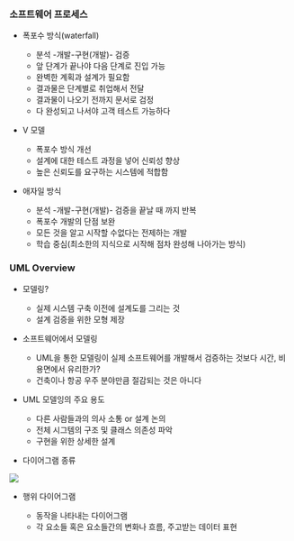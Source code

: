 ### 소프트웨어 프로세스

- 폭포수 방식(waterfall)
  - 분석 -개발-구현(개발)- 검증 
  - 앞 단계가 끝나야 다음 단계로 진입 가능
  - 완벽한 계획과 설계가 필요함
  - 결과물은 단계별로 취업해서 전달
  - 결과물이 나오기 전까지 문서로 검정
  - 다 완성되고 나서야 고객 테스트 가능하다

- V 모델

  - 폭포수 방식 개선
  - 설계에 대한 테스트 과정을 넣어 신뢰성 향상
  - 높은 신뢰도를 요구하는 시스템에 적합함

- 애자일 방식

  - 분석 -개발-구현(개발)- 검증을 끝날 때 까지 반복
  - 폭포수 개발의 단점 보완
  - 모든 것을 알고 시작할 수없다는 전제하는 개발
  - 학습 중심(최소한의 지식으로 시작해 점차 완성해 나아가는 방식)

  

  

### UML Overview

- 모델링?
  - 실제 시스템 구축 이전에 설계도를 그리는 것
  - 설계 검증을 위한 모형 제장
- 소프트웨어에서 모델링
  - UML을 통한 모델링이 실제 소프트웨어를 개발해서 검증하는 것보다 시간, 비용면에서 유리한가?
  - 건축이나 항공 우주 분야만큼 절감되는 것은 아니다

- UML 모델잉의 주요 용도
  - 다른 사람들과의 의사 소통 or 설계 논의
  - 전체 시그템의 구조 및 클래스 의존성 파악
  - 구현을 위한 상세한 설계
- 다이어그램 종류

![](C:\Users\student\Pictures\02-uml-diagram-types.png)

- 행위 다이어그램

  - 동작을 나타내는 다이어그램
  - 각 요소들 혹은 요소들간의 변화나 흐름, 주고받는 데이터 표현

  